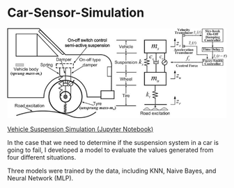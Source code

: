 # Car-Sensor-Simulation

<img src="https://github.com/kk-deng/Car-Sensor-Simulation/blob/main/Screenshot/banner.jpg">

<a href="https://github.com/kk-deng/Car-Sensor-Simulation/blob/main/Car%20Suspension%20Simulation.ipynb">Vehicle Suspension Simulation (Jupyter Notebook)</a>

In the case that we need to determine if the suspension system in a car is going to fail, I developed a model to evaluate the values generated from four different situations.

Three models were trained by the data, including KNN, Naive Bayes, and Neural Network (MLP). 
